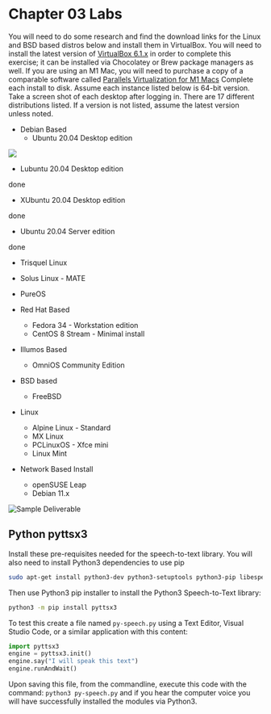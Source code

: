 # Chapter 03 Labs

You will need to do some research and find the download links for the Linux and BSD based distros below and install them in VirtualBox. You will need to install the latest version of [VirtualBox 6.1.x](https://virtualbox.org "VirtualBox Download site") in order to complete this exercise; it can be installed via Chocolatey or Brew package managers as well.  If you are using an M1 Mac, you will need to purchase a copy of a comparable software called [Parallels Virtualization for M1 Macs](https://www.parallels.com/ "Parallels virtualization for M1 Mac") Complete each install to disk.  Assume each instance listed below is 64-bit version. Take a screen shot of each desktop after logging in.  There are 17 different distributions listed.  If a version is not listed, assume the latest version unless noted.

* Debian Based
  * Ubuntu 20.04 Desktop edition

![](Ubuntu.20.04.png)

  * Lubuntu 20.04 Desktop edition

done

  * XUbuntu 20.04 Desktop edition

done

  * Ubuntu 20.04 Server edition

done

  * Trisquel Linux

  * Solus Linux - MATE
  * PureOS

* Red Hat Based
  * Fedora 34 - Workstation edition
  * CentOS 8 Stream - Minimal install

* Illumos Based
  * OmniOS Community Edition

* BSD based
  * FreeBSD

* Linux
  * Alpine Linux - Standard
  * MX Linux
  * PCLinuxOS - Xfce mini
  * Linux Mint

* Network Based Install
  * openSUSE Leap
  * Debian 11.x

![*Sample Deliverable*](images/Chapter-03/lab-example/virtualbox-ubuntu.png "Sample Deliverable")

## Python pyttsx3

Install these pre-requisites needed for the speech-to-text library. You will also need to install Python3 dependencies to use pip

```bash
sudo apt-get install python3-dev python3-setuptools python3-pip libespeak1 libespeak1-dev
```

Then use Python3 pip installer to install the Python3 Speech-to-Text library:

```bash
python3 -m pip install pyttsx3
```

To test this create a file named `py-speech.py` using a Text Editor, Visual Studio Code, or a similar application with this content:

```python
import pyttsx3
engine = pyttsx3.init()
engine.say("I will speak this text")
engine.runAndWait()
```

Upon saving this file, from the commandline, execute this code with the command: `python3 py-speech.py` and if you hear the computer voice you will have successfully installed the modules via Python3.
